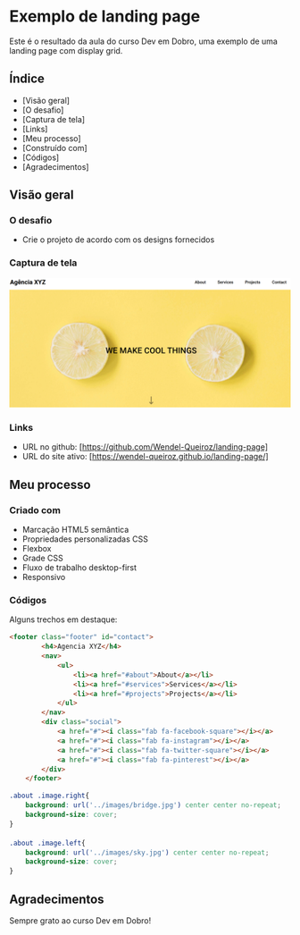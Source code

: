 # Exemplo de landing page

Este é o resultado da aula do curso Dev em Dobro, uma exemplo de uma landing page com display grid.

## Índice

- [Visão geral]
- [O desafio]
- [Captura de tela]
- [Links]
- [Meu processo]
- [Construído com]
- [Códigos]
- [Agradecimentos]


## Visão geral

### O desafio

- Crie o projeto de acordo com os designs fornecidos

### Captura de tela

<img src=./src/images/imagem-desktop.png>


### Links

- URL no github: [https://github.com/Wendel-Queiroz/landing-page]
- URL do site ativo: [https://wendel-queiroz.github.io/landing-page/]

## Meu processo

### Criado com

- Marcação HTML5 semântica
- Propriedades personalizadas CSS
- Flexbox
- Grade CSS
- Fluxo de trabalho desktop-first
- Responsivo


### Códigos

Alguns trechos em destaque:

```html
<footer class="footer" id="contact">
        <h4>Agencia XYZ</h4>
        <nav>
            <ul>
                <li><a href="#about">About</a></li>
                <li><a href="#services">Services</a></li>
                <li><a href="#projects">Projects</a></li>
            </ul>
        </nav>
        <div class="social">
            <a href="#"><i class="fab fa-facebook-square"></i></a>
            <a href="#"><i class="fab fa-instagram"></i></a>
            <a href="#"><i class="fab fa-twitter-square"></i></a>
            <a href="#"><i class="fab fa-pinterest"></i></a>
        </div>
    </footer>
```
```css
.about .image.right{
    background: url('../images/bridge.jpg') center center no-repeat;
    background-size: cover;
}

.about .image.left{
    background: url('../images/sky.jpg') center center no-repeat;
    background-size: cover;
}
```

## Agradecimentos

Sempre grato ao curso Dev em Dobro!
